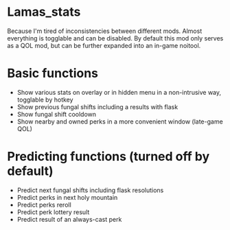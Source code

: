 # Lamas_stats
Because I'm tired of inconsistencies between different mods.
Almost everything is togglable and can be disabled.
By default this mod only serves as a QOL mod, but can be further expanded into an in-game noitool.
# Basic functions
* Show various stats on overlay or in hidden menu in a non-intrusive way, togglable by hotkey
* Show previous fungal shifts including a results with flask
* Show fungal shift cooldown
* Show nearby and owned perks in a more convenient window (late-game QOL)
# Predicting functions (turned off by default)
* Predict next fungal shifts including flask resolutions
* Predict perks in next holy mountain
* Predict perks reroll
* Predict perk lottery result
* Predict result of an always-cast perk
